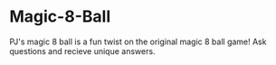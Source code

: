 # Magic-8-Ball
PJ's magic 8 ball is a fun twist on the original magic 8 ball game! Ask questions and recieve unique answers.

# 


